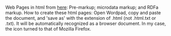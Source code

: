 Web Pages in html from [here](https://schema.org/docs/automotive.html#usage_examples): Pre-markup; microdata markup; and RDFa markup. 
How to create these html pages: Open Wordpad, copy and paste the document, and 'save as'  with the extension of .html (not .html.txt or .txt). It will be automatically recognized as a browser document. In my case, the icon turned to that of Mozilla Firefox. 
